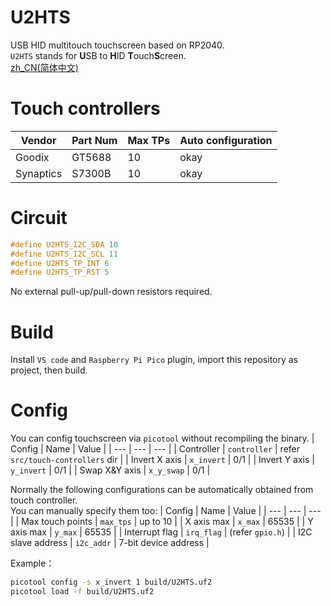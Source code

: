 # U2HTS
USB HID multitouch touchscreen based on RP2040.  
`U2HTS` stands for **U**SB to **H**ID **T**ouch**S**creen.  
[zh_CN(简体中文)](./README_zh.md)

# Touch controllers
| Vendor | Part Num | Max TPs | Auto configuration |
| --- | --- | --- | --- |
| Goodix | GT5688 | 10 | okay |
| Synaptics | S7300B | 10 | okay |

# Circuit
```c
#define U2HTS_I2C_SDA 10
#define U2HTS_I2C_SCL 11
#define U2HTS_TP_INT 6
#define U2HTS_TP_RST 5
```
No external pull-up/pull-down resistors required.  

# Build
Install `VS code` and `Raspberry Pi Pico` plugin, import this repository as project, then build.

# Config
You can config touchscreen via `picotool` without recompiling the binary.
| Config | Name | Value |
| --- | --- | --- |
| Controller | `controller` | refer `src/touch-controllers` dir |
| Invert X axis | `x_invert` | 0/1 |
| Invert Y axis | `y_invert` | 0/1 |
| Swap X&Y axis | `x_y_swap` | 0/1 |

Normally the following configurations can be automatically obtained from touch controller.  
You can manually specify them too:
| Config | Name | Value |
| --- | --- | --- |
| Max touch points | `max_tps` | up to 10 |
| X axis max | `x_max` | 65535 |
| Y axis max | `y_max` | 65535 |
| Interrupt flag | `irq_flag` | (refer `gpio.h`) |
| I2C slave address | `i2c_addr` | 7-bit device address |

Example：
```bash
picotool config -s x_invert 1 build/U2HTS.uf2
picotool load -f build/U2HTS.uf2
```
